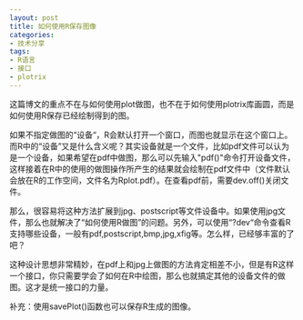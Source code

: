 ```yaml
---
layout: post
title: 如何使用R保存图像
categories: 
- 技术分享
tags: 
- R语言
- 接口
- plotrix
---
```


这篇博文的重点不在与如何使用plot做图，也不在于如何使用plotrix库画圆，而是如何使用R保存已经绘制得到的图。

如果不指定做图的“设备“，R会默认打开一个窗口，而图也就显示在这个窗口上。而R中的“设备”又是什么含义呢？其实设备就是一个文件，比如pdf文件可以认为是一个设备，如果希望在pdf中做图，那么可以先输入"pdf()"命令打开设备文件，这样接着在R中的使用的做图操作所产生的结果就会绘制在pdf文件中（文件默认会放在R的工作空间，文件名为Rplot.pdf）。在查看pdf前，需要dev.off()关闭文件。

那么，很容易将这种方法扩展到jpg、postscript等文件设备中。如果使用jpg文件，那么也就解决了“如何使用R做图”的问题。另外，可以使用“?dev“命令查看R支持哪些设备，一般有pdf,postscript,bmp,jpg,xfig等。怎么样，已经够丰富的了吧？

这种设计思想非常精妙，在pdf上和jpg上做图的方法肯定相差不小，但是有R这样一个接口，你只需要学会了如何在R中绘图，那么也就搞定其他的设备文件的做图。这才是统一接口的力量。

补充：使用savePlot()函数也可以保存R生成的图像。
